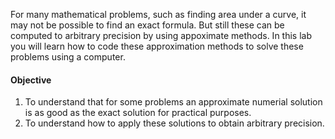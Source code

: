 For many mathematical problems, such as finding area under a curve, it may not be possible to find an exact formula. But still these can be computed to arbitrary precision by using appoximate methods. In this lab you will learn how to code these approximation methods to solve these problems using a computer.

#### Objective

1. To understand that for some problems an approximate numerial solution is as good as the exact solution for practical purposes.
2. To understand how to apply these solutions to obtain arbitrary precision.
